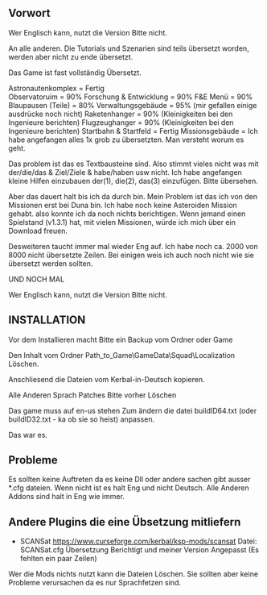 ﻿
Vorwort
-------

Wer Englisch kann, nutzt die Version Bitte nicht.


An alle anderen.
Die Tutorials und Szenarien sind teils übersetzt worden, werden aber nicht zu ende übersetzt.

Das Game ist fast vollständig Übersetzt. 

Astronautenkomplex 		= Fertig<br>
Observatoruim 			= 90% 
Forschung & Entwicklung = 90% 
F&E Menü				= 90% 
Blaupausen (Teile)		= 80% 
Verwaltungsgebäude		= 95% (mir gefallen einige ausdrücke noch nicht)
Raketenhanger			= 90% (Kleinigkeiten bei den Ingenieure berichten)
Flugzeughanger			= 90% (Kleinigkeiten bei den Ingenieure berichten)
Startbahn & Startfeld	= Fertig
Missionsgebäude			= Ich habe angefangen alles 1x grob zu übersetzten. Man versteht worum es geht.

Das problem ist das es Textbausteine sind. 
Also stimmt vieles nicht was mit der/die/das & Ziel/Ziele & habe/haben usw nicht.
Ich habe angefangen kleine Hilfen einzubauen der(1), die(2), das(3) einzufügen.
Bitte übersehen.

Aber das dauert halt bis ich da durch bin. Mein Problem ist das ich von den Missionen erst bei Duna bin.
Ich habe noch keine Asteroiden Mission gehabt. also konnte ich da noch nichts berichtigen.
Wenn jemand einen Spielstand (v1.3.1) hat, mit vielen Missionen, würde ich mich über ein Download freuen.

Desweiteren taucht immer mal wieder Eng auf. Ich habe noch ca. 2000 von 8000 nicht übersetzte Zeilen.
Bei einigen weis ich auch noch nicht wie sie übersetzt werden sollten.


UND NOCH MAL

Wer Englisch kann, nutzt die Version Bitte nicht.





INSTALLATION
-------------
Vor dem Installieren macht Bitte ein Backup vom Ordner oder Game

Den Inhalt vom Ordner Path_to_Game\GameData\Squad\Localization Löschen.

Anschliesend die Dateien vom Kerbal-in-Deutsch kopieren.


Alle Anderen Sprach Patches Bitte vorher Löschen

Das game muss auf en-us stehen
Zum ändern die datei buildID64.txt (oder buildID32.txt - ka ob sie so heist) anpassen.


Das war es.





Probleme
--------
Es sollten keine Auftreten da es keine Dll oder andere sachen gibt ausser *.cfg dateien.
Wenn nicht ist es halt Eng und nicht Deutsch.
Alle Anderen Addons sind halt in Eng wie immer.




Andere Plugins die eine Übsetzung mitliefern
--------------------------------------------

 - SCANSat		https://www.curseforge.com/kerbal/ksp-mods/scansat
	Datei:		SCANSat.cfg
	Übersetzung Berichtigt und meiner Version Angepasst (Es fehlten ein paar Zeilen)

	

Wer die Mods nichts nutzt kann die Dateien Löschen.
Sie sollten aber keine Probleme verursachen da es nur Sprachfetzen sind.













